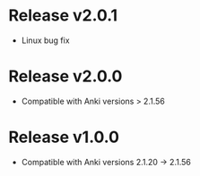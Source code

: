 # Release v2.0.1

- Linux bug fix

# Release v2.0.0

- Compatible with Anki versions > 2.1.56

# Release v1.0.0

- Compatible with Anki versions 2.1.20 -> 2.1.56
